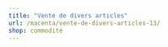 ```yaml
---
title: "Vente de divers articles"
url: /macenta/vente-de-divers-articles-13/
shop: commodité
---
```

